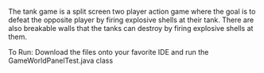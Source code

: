 The tank game is a split screen two player action game where the goal is to defeat the opposite player by firing explosive shells at their tank. There are also breakable walls that the tanks can destroy by firing explosive shells at them.

To Run: Download the files onto your favorite IDE and run the GameWorldPanelTest.java class
